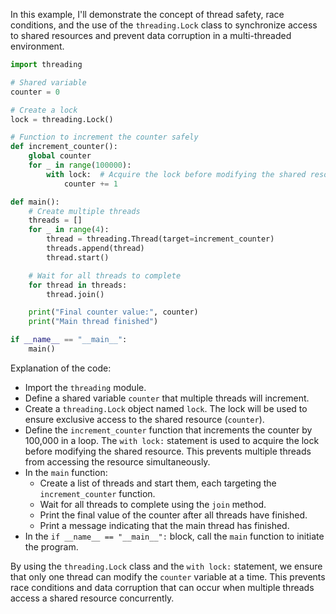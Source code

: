 In this example, I'll demonstrate the concept of thread safety, race conditions, and the use of the `threading.Lock` class to synchronize access to shared resources and prevent data corruption in a multi-threaded environment.

```python
import threading

# Shared variable
counter = 0

# Create a lock
lock = threading.Lock()

# Function to increment the counter safely
def increment_counter():
    global counter
    for _ in range(100000):
        with lock:  # Acquire the lock before modifying the shared resource
            counter += 1

def main():
    # Create multiple threads
    threads = []
    for _ in range(4):
        thread = threading.Thread(target=increment_counter)
        threads.append(thread)
        thread.start()

    # Wait for all threads to complete
    for thread in threads:
        thread.join()

    print("Final counter value:", counter)
    print("Main thread finished")

if __name__ == "__main__":
    main()
```

Explanation of the code:

-   Import the `threading` module.
-   Define a shared variable `counter` that multiple threads will increment.
-   Create a `threading.Lock` object named `lock`. The lock will be used to ensure exclusive access to the shared resource (`counter`).
-   Define the `increment_counter` function that increments the counter by 100,000 in a loop. The `with lock:` statement is used to acquire the lock before modifying the shared resource. This prevents multiple threads from accessing the resource simultaneously.
-   In the `main` function:
    -   Create a list of threads and start them, each targeting the `increment_counter` function.
    -   Wait for all threads to complete using the `join` method.
    -   Print the final value of the counter after all threads have finished.
    -   Print a message indicating that the main thread has finished.
-   In the `if __name__ == "__main__":` block, call the `main` function to initiate the program.

By using the `threading.Lock` class and the `with lock:` statement, we ensure that only one thread can modify the `counter` variable at a time. This prevents race conditions and data corruption that can occur when multiple threads access a shared resource concurrently.
